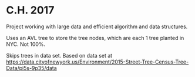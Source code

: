 # C.H. 2017

Project working with large data and efficient algorithm and data structures. 

Uses an AVL tree to store the tree nodes, which are each 1 tree planted in NYC.  Not 100%. 

Skips trees in data set. Based on data set at https://data.cityofnewyork.us/Environment/2015-Street-Tree-Census-Tree-Data/pi5s-9p35/data



